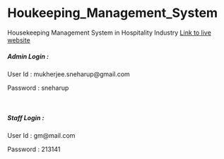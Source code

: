 # Houkeeping_Management_System
Housekeeping Management System in Hospitality Industry
<a href="http://sneharup-mukherjee.rf.gd/Houkeeping_Management_System/login.php">Link to live website</a>
<br>
<h5>Admin Login : </h5>
<p>User Id : mukherjee.sneharup@gmail.com </p>
<p>Password : sneharup</p>
<br>
<h5>Staff Login : </h5>
<p>User Id : gm@mail.com </p>
<p>Password : 213141</p>
